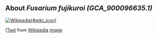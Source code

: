
About *Fusarium fujikuroi (GCA\_900096635.1)* 
--------------------------------------------------------------

[![Wikipedia](/img/wikipedia_logo_v2_en.png){#wiki_icon}](http://en.wikipedia.org)


([Text](http://en.wikipedia.org) from [Wikipedia](http://en.wikipedia.org/) 
[image](https://commons.wikimedia.org/wiki/File:Gibberella_fujikuroi.jpg)
